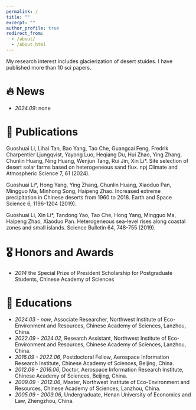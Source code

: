 ```yaml
---
permalink: /
title: ""
excerpt: ""
author_profile: true
redirect_from: 
  - /about/
  - /about.html
---
```


My research interest includes glacierization of desert stuides. I have published more than 10 sci papers.


# 🔥 News
- *2024.09*: none

# 📝 Publications 

Guoshuai Li, Lihai Tan, Bao Yang, Tao Che, Guangcai Feng, Fredrik Charpentier Ljungqvist, Yayong Luo, Heqiang Du, Hui Zhao, Ying Zhang, Chunlin Huang, Ning Huang, Wenjun Tang, Rui Jin, Xin Li*. Site selection of desert solar farms based on heterogeneous sand flux. npj Climate and Atmospheric Science 7, 61 (2024).

Guoshuai Li*, Hong Yang, Ying Zhang, Chunlin Huang, Xiaoduo Pan, Mingguo Ma, Minhong Song, Haipeng Zhao. Increased extreme precipitation in Chinese deserts from 1960 to 2018. Earth and Space Science 6, 1196-1204 (2019).

Guoshuai Li, Xin Li*, Tandong Yao, Tao Che, Hong Yang, Mingguo Ma, Haipeng Zhao, Xiaoduo Pan. Heterogeneous sea-level rises along coastal zones and small islands. Science Bulletin 64, 748-755 (2019).

# 🎖 Honors and Awards
- *2014* the Special Prize of President Scholarship for Postgraduate Students, Chinese Academy of Sciences 

# 📖 Educations
- *2024.03 - now*, Associate Researcher, Northwest Institute of Eco-Environment and Resources, Chinese Academy of Sciences, Lanzhou, China.
- *2022.09 - 2024.02*, Research Assistant, Northwest Institute of Eco-Environment and Resources, Chinese Academy of Sciences, Lanzhou, China.
- *2016.09 - 2022.06*, Postdoctoral Fellow, Aerospace Information Research Institute, Chinese Academy of Sciences, Beijing, China.
- *2012.09 - 2016.06*, Doctor, Aerospace Information Research Institute, Chinese Academy of Sciences, Beijing, China.
- *2009.09 - 2012.06*, Master, Northwest Institute of Eco-Environment and Resources, Chinese Academy of Sciences, Lanzhou, China. 
- *2005.09 - 2009.06*, Undergraduate, Henan University of Economics and Law, Zhengzhou, China. 
